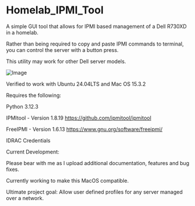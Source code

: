 # Homelab_IPMI_Tool
A simple GUI tool that allows for IPMI based management of a Dell R730XD in a homelab. 

Rather than being required to copy and paste IPMI commands to terminal, you can control the server with a button press.

This utility may work for other Dell server models. 

![Image](https://github.com/user-attachments/assets/1aab9510-3c8d-4770-acc5-3228ecf5c5cb)

Verified to work with Ubuntu 24.04LTS and Mac OS 15.3.2

Requires the following:

Python 3.12.3

IPMItool - Version 1.8.19
https://github.com/ipmitool/ipmitool

FreeIPMI - Version 1.6.13
https://www.gnu.org/software/freeipmi/

IDRAC Credentials




Current Development:


Please bear with me as I upload additional documentation, features and bug fixes. 

Currently working to make this MacOS compatible. 

Ultimate project goal: Allow user defined profiles for any server managed over a network. 
